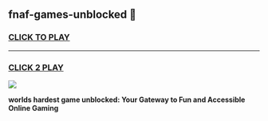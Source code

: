 
## fnaf-games-unblocked 👋
<h3>
<a href="https://premium.freeplayer.one?title=fnaf-games-unblocked&ref=14F">CLICK TO PLAY</a></h3>
<hr>

<h3>
<a href="https://premium.freeplayer.one?title=fnaf-games-unblocked&ref=14F">CLICK 2 PLAY</a>
  
</h3>

<a href="https://premium.freeplayer.one?title=fnaf-games-unblocked&ref=12F/"><img src="https://clearcache.store/games.png"></a>


**worlds hardest game unblocked: Your Gateway to Fun and Accessible Online Gaming**
